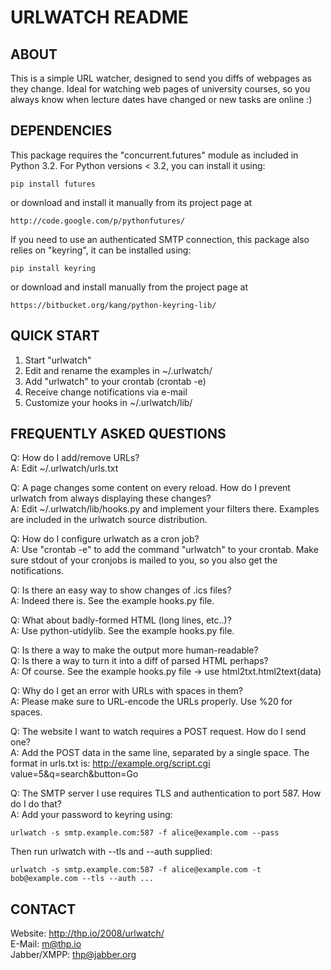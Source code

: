 URLWATCH README
===============

ABOUT
-----

This is a simple URL watcher, designed to send you diffs of webpages as they
change. Ideal for watching web pages of university courses, so you always
know when lecture dates have changed or new tasks are online :)


DEPENDENCIES
------------

This package requires the "concurrent.futures" module as included in Python
3.2. For Python versions < 3.2, you can install it using:

    pip install futures

or download and install it manually from its project page at

    http://code.google.com/p/pythonfutures/

If you need to use an authenticated SMTP connection, this package also relies
on "keyring", it can be installed using:

    pip install keyring

or download and install manually from the project page at

    https://bitbucket.org/kang/python-keyring-lib/


QUICK START
-----------

1. Start "urlwatch"
2. Edit and rename the examples in ~/.urlwatch/
3. Add "urlwatch" to your crontab (crontab -e)
4. Receive change notifications via e-mail
5. Customize your hooks in ~/.urlwatch/lib/


FREQUENTLY ASKED QUESTIONS
--------------------------

Q: How do I add/remove URLs?  
A: Edit ~/.urlwatch/urls.txt

Q: A page changes some content on every reload. How do I prevent urlwatch
   from always displaying these changes?  
A: Edit ~/.urlwatch/lib/hooks.py and implement your filters there. Examples
   are included in the urlwatch source distribution.

Q: How do I configure urlwatch as a cron job?  
A: Use "crontab -e" to add the command "urlwatch" to your crontab. Make sure
   stdout of your cronjobs is mailed to you, so you also get the notifications.

Q: Is there an easy way to show changes of .ics files?  
A: Indeed there is. See the example hooks.py file.

Q: What about badly-formed HTML (long lines, etc..)?  
A: Use python-utidylib. See the example hooks.py file.

Q: Is there a way to make the output more human-readable?  
Q: Is there a way to turn it into a diff of parsed HTML perhaps?  
A: Of course. See the example hooks.py file -> use html2txt.html2text(data)

Q: Why do I get an error with URLs with spaces in them?  
A: Please make sure to URL-encode the URLs properly. Use %20 for spaces.

Q: The website I want to watch requires a POST request. How do I send one?  
A: Add the POST data in the same line, separated by a single space. The format
   in urls.txt is: http://example.org/script.cgi value=5&q=search&button=Go

Q: The SMTP server I use requires TLS and authentication to port 587. How do I do that?  
A: Add your password to keyring using:

    urlwatch -s smtp.example.com:587 -f alice@example.com --pass

   Then run urlwatch with --tls and --auth supplied:

    urlwatch -s smtp.example.com:587 -f alice@example.com -t bob@example.com --tls --auth ...


CONTACT
-------

Website: http://thp.io/2008/urlwatch/  
E-Mail: m@thp.io  
Jabber/XMPP: thp@jabber.org

